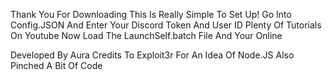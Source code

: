 Thank You For Downloading
This Is Really Simple To Set Up!
Go Into Config.JSON And Enter Your Discord Token And User ID Plenty Of Tutorials On Youtube
Now Load The LaunchSelf.batch File And Your Online

Developed By Aura
Credits To Exploit3r For An Idea Of Node.JS Also Pinched A Bit Of Code
